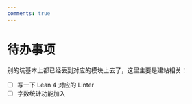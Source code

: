 ```yaml
---
comments: true
---
```


# 待办事项

别的坑基本上都已经丢到对应的模块上去了，这里主要是建站相关：

- [ ] 写一下 Lean 4 对应的 Linter
- [ ] 字数统计功能加入